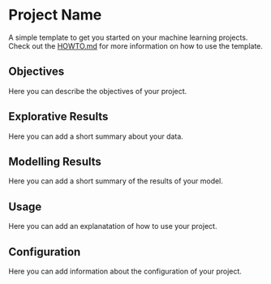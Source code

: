 # Project Name
A simple template to get you started on your machine learning projects. Check out the [HOWTO.md](HOWTO.md) for more information on how to use the template. 

## Objectives

Here you can describe the objectives of your project.

## Explorative Results

Here you can add a short summary about your data.

## Modelling Results

Here you can add a short summary of the results of your model.

## Usage

Here you can add an explanatation of how to use your project.

## Configuration 

Here you can add information about the configuration of your project.


